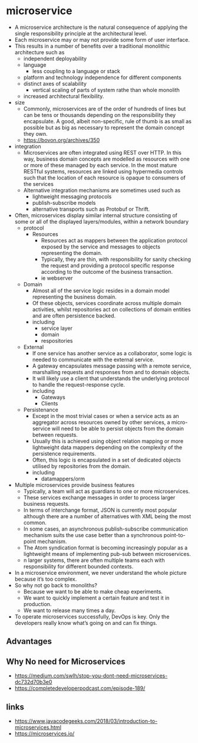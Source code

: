# microservice

- A microservice architecture is the natural consequence of applying the single responsibility principle at the architectural level.
- Each microservice may or may not provide some form of user interface.
- This results in a number of benefits over a traditional monolithic architecture such as
  -  independent deployability
  - language
    - less coupling to a language or stack
  - platform and technology independence for different components
  - distinct axes of scalability
    - vertical scaling of parts of system rathe than whole monolith
  - increased architectural flexibility.
- size
  - Commonly, microservices are of the order of hundreds of lines but can be tens or thousands depending on the responsibility they encapsulate. A good, albeit non-specific, rule of thumb is as small as possible but as big as necessary to represent the domain concept they own.
  - https://bovon.org/archives/350
- integration
  - Microservices are often integrated using REST over HTTP. In this way, business domain concepts are modelled as resources with one or more of these managed by each service. In the most mature RESTful systems, resources are linked using hypermedia controls such that the location of each resource is opaque to consumers of the services
  - Alternative integration mechanisms are sometimes used such as
    - lightweight messaging protocols
    - publish-subscribe models
    - alternative transports such as Protobuf or Thrift.
- Often, microservices display similar internal structure consisting of some or all of the displayed layers/modules, within a network boundary
  - protocol
    - Resources
      - Resources act as mappers between the application protocol exposed by the service and messages to objects representing the domain.
      - Typically, they are thin, with responsibility for sanity checking the request and providing a protocol specific response according to the outcome of the business transaction.
      - ie webserver
  - Domain
    - Almost all of the service logic resides in a domain model representing the business domain.
    - Of these objects, services coordinate across multiple domain activities, whilst repositories act on collections of domain entities and are often persistence backed.
    - including
      - service layer
      - domain
      - respositories
  - External
    - If one service has another service as a collaborator, some logic is needed to communicate with the external service.
    - A gateway encapsulates message passing with a remote service, marshalling requests and responses from and to domain objects.
    - It will likely use a client that understands the underlying protocol to handle the request-response cycle.
    - including
      - Gateways
      - Clients
  - Persistenance
    - Except in the most trivial cases or when a service acts as an aggregator across resources owned by other services, a micro-service will need to be able to persist objects from the domain between requests.
    - Usually this is achieved using object relation mapping or more lightweight data mappers depending on the complexity of the persistence requirements.
    - Often, this logic is encapsulated in a set of dedicated objects utilised by repositories from the domain.
    - including
      - datamappers/orm
- Multiple microservices provide business features
  - Typically, a team will act as guardians to one or more microservices.
  - These services exchange messages in order to process larger business requests.
  - In terms of interchange format, JSON is currently most popular although there are a number of alternatives with XML being the most common.
  - In some cases, an asynchronous publish-subscribe communication mechanism suits the use case better than a synchronous point-to-point mechanism.
  - The Atom syndication format is becoming increasingly popular as a lightweight means of implementing pub-sub between microservices.
  - n larger systems, there are often multiple teams each with responsibility for different bounded contexts.
- In a microservice environment, we never understand the whole picture because it’s too complex.
- So why not go back to monoliths?
  - Because we want to be able to make cheap experiments.
  -  We want to quickly implement a certain feature and test it in production.
  - We want to release many times a day.
- To operate microservices successfully, DevOps is key. Only the developers really know what’s going on and can fix things.

## Advantages


## Why No need for Microservices

- https://medium.com/swlh/stop-you-dont-need-microservices-dc732d70b3e0
- https://completedeveloperpodcast.com/episode-189/


## links

- https://www.javacodegeeks.com/2018/03/introduction-to-microservices.html
- https://microservices.io/
